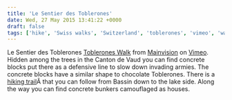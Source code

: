```yaml
---
title: 'Le Sentier des Toblerones'
date: Wed, 27 May 2015 13:41:22 +0000
draft: false
tags: ['hike', 'Swiss walks', 'Switzerland', 'toblerones', 'vimeo', 'walk']
---
```


Le Sentier des Toblerones [Toblerones Walk](https://vimeo.com/128987920) from [Mainvision](https://vimeo.com/user14581240) on [Vimeo](https://vimeo.com). Hidden among the trees in the Canton de Vaud you can find concrete blocks put there as a defensive line to slow down invading armies. The concrete blocks have a similar shape to chocolate Toblerones. There is a [hiking trail](http://www.toblerones.ch/)Â that you can follow from Bassin down to the lake side. Along the way you can find concrete bunkers camouflaged as houses.